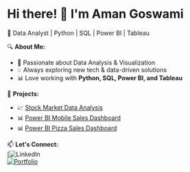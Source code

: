 # Hi there! 👋 I'm Aman Goswami  
🚀 Data Analyst | Python | SQL | Power BI | Tableau  

🔍 **About Me:**  
- 🎯 Passionate about Data Analysis & Visualization  
- 💡 Always exploring new tech & data-driven solutions  
- 📊 Love working with **Python, SQL, Power BI, and Tableau**  

💼 **Projects:**  
- 📈 [Stock Market Data Analysis](https://amangoswami01.github.io/Stock-Market-Analysis/)  
- 📊 [Power BI Mobile Sales Dashboard](https://amangoswami01.github.io/mobile-sales-dashboard/)
- 📊 [Power BI Pizza Sales Dashboard](https://amangoswami01.github.io/Pizza-Sale-Dashboard/)  

📫 **Let's Connect:**  
[![LinkedIn](www.linkedin.com/in/aman-goswami-m7)  
[![Portfolio](https://img.shields.io/badge/Portfolio-Visit-brightgreen?style=flat)](https://amangoswami.github.io/)  
